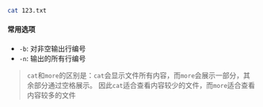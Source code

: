 ```bash
cat 123.txt
```

#### 常用选项

- `-b`: 对非空输出行编号
- `-n`: 输出的所有行编号

> `cat`和`more`的区别是：`cat`会显示文件所有内容，而`more`会展示一部分，其余部分通过空格展示。
> 因此`cat`适合查看内容较少的文件，而`more`适合查看内容较多的文件